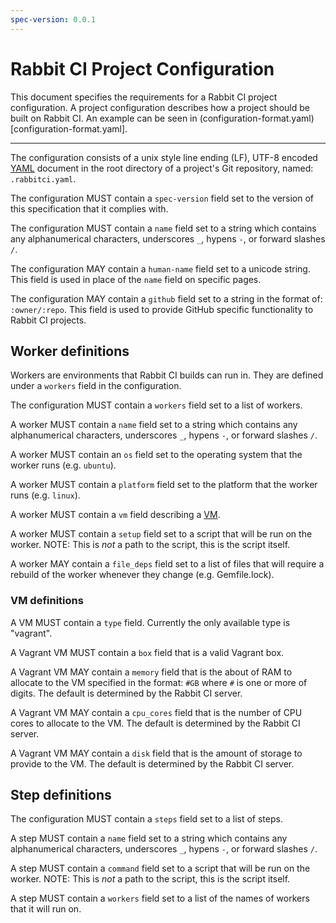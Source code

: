 ```yaml
---
spec-version: 0.0.1
---
```


# Rabbit CI Project Configuration

This document specifies the requirements for a Rabbit CI project
configuration. A project configuration describes how a project should
be built on Rabbit CI. An example can be seen in
(configuration-format.yaml)[configuration-format.yaml].

***

The configuration consists of a unix style line ending (LF), UTF-8
encoded [YAML](http://yaml.org) document in the root directory of a
project's Git repository, named: `.rabbitci.yaml`.

The configuration MUST contain a `spec-version` field set to the
version of this specification that it complies with.

The configuration MUST contain a `name` field set to a string which
contains any alphanumerical characters, underscores `_`, hypens `-`,
or forward slashes `/`.

The configuration MAY contain a `human-name` field set to a unicode
string. This field is used in place of the `name` field on specific
pages.

The configuration MAY contain a `github` field set to a string in the
format of: `:owner/:repo`. This field is used to provide GitHub
specific functionality to Rabbit CI projects.

## Worker definitions

Workers are environments that Rabbit CI builds can run in. They are
defined under a `workers` field in the configuration.

The configuration MUST contain a `workers` field set to a list of
workers.

A worker MUST contain a `name` field set to a string which contains
any alphanumerical characters, underscores `_`, hypens `-`, or forward
slashes `/`.

A worker MUST contain an `os` field set to the operating system that
the worker runs (e.g. `ubuntu`).

A worker MUST contain a `platform` field set to the platform that the
worker runs (e.g. `linux`).

A worker MUST contain a `vm` field describing a [VM](#vm-definitions).

A worker MUST contain a `setup` field set to a script that will be run
on the worker. NOTE: This is _not_ a path to the script, this is the
script itself.

A worker MAY contain a `file_deps` field set to a list of files that
will require a rebuild of the worker whenever they change
(e.g. Gemfile.lock).

### VM definitions

A VM MUST contain a `type` field. Currently the only available type is
"vagrant".

A Vagrant VM MUST contain a `box` field that is a valid Vagrant box.

A Vagrant VM MAY contain a `memory` field that is the about of RAM to
allocate to the VM specified in the format: `#GB` where `#` is one or
more of digits. The default is determined by the Rabbit CI server.

A Vagrant VM MAY contain a `cpu_cores` field that is the number of CPU
cores to allocate to the VM. The default is determined by the Rabbit
CI server.

A Vagrant VM MAY contain a `disk` field that is the amount of storage
to provide to the VM. The default is determined by the Rabbit CI
server.

## Step definitions

The configuration MUST contain a `steps` field set to a list of steps.

A step MUST contain a `name` field set to a string which contains
any alphanumerical characters, underscores `_`, hypens `-`, or forward
slashes `/`.

A step MUST contain a `command` field set to a script that will be run
on the worker. NOTE: This is _not_ a path to the script, this is the
script itself.

A step MUST contain a `workers` field set to a list of the names of
workers that it will run on.
